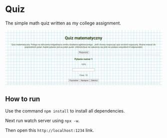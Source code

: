 # Quiz

The simple math quiz written as my college assignment.

![img.png](img.png)

## How to run

Use the command `npm install` to install all dependencies.

Next run watch server using `npx -w`.

Then open this `http://localhost:1234` link.